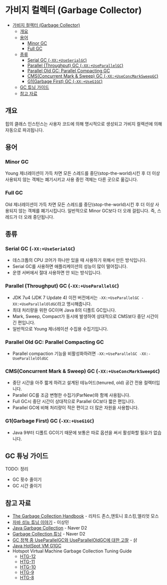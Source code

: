 # 가비지 컬렉터 (Garbage Collector)

- [가비지 컬렉터 (Garbage Collector)](#가비지-컬렉터-garbage-collector)
  - [개요](#개요)
  - [용어](#용어)
    - [Minor GC](#minor-gc)
    - [Full GC](#full-gc)
  - [종류](#종류)
    - [Serial GC (`-XX:+UseSerialGC`)](#serial-gc--xxuseserialgc)
    - [Parallel (Throughput) GC (`-XX:+UseParallelGC`)](#parallel-throughput-gc--xxuseparallelgc)
    - [Parallel Old GC: Parallel Compacting GC](#parallel-old-gc-parallel-compacting-gc)
    - [CMS(Concurrent Mark & Sweep) GC (`-XX:+UseConcMarkSweepGC`)](#cmsconcurrent-mark--sweep-gc--xxuseconcmarksweepgc)
    - [G1(Garbage First) GC (`-XX:+UseG1GC`)](#g1garbage-first-gc--xxuseg1gc)
  - [GC 튜닝 가이드](#gc-튜닝-가이드)
  - [참고 자료](#참고-자료)

## 개요

힙의 클래스 인스턴스는 사용자 코드에 의해 명시적으로 생성되고 가비지 컬렉션에 의해 자동으로 파괴됩니다.

## 용어

### Minor GC

Young 제너레이션이 가득 차면 모든 스레드를 중단(stop-the-world)시킨 후 더 이상 사용되지 않는 객체는 폐기시키고 사용 중인 객체는 다른 곳으로 옮깁니다.

### Full GC

Old 제너레이션이 가득 차면 모든 스레드를 중단(stop-the-world)시킨 후 더 이상 사용되지 않는 객체를 폐기시킵니다.
일반적으로 Minor GC보다 더 오래 걸립니다.
즉, 스레드가 더 오래 중단됩니다.

## 종류

### Serial GC (`-XX:+UseSerialGC`)

- 데스크톱의 CPU 코어가 하나만 있을 때 사용하기 위해서 만든 방식입니다.
- Serial GC를 사용하면 애플리케이션의 성능이 많이 떨어집니다.
- 운영 서버에서 절대 사용하면 안 되는 방식입니다.

### Parallel (Throughput) GC (`-XX:+UseParallelGC`)

- JDK 7u4 (JDK 7 Update 4) 이전 버전에서는 `-XX:+UseParallelGC -XX:+UseParallelOldGC`라고 명시해줍니다.
- 최대 처리량을 위한 GC이며 Java 8의 디폴트 GC입니다.
- Mark, Sweep, Compact가 동시에 발생하여 상대적으로 CMS보다 중단 시간이 긴 편입니다.
- 일반적으로 Young 제너레이션 수집용 수집기입니다.

### Parallel Old GC: Parallel Compacting GC

- Parallel compaction 기능을 비활성화하려면 `-XX:+UseParallelGC -XX:-UseParallelOldGC`

### CMS(Concurrent Mark & Sweep) GC (`-XX:+UseConcMarkSweepGC`)

- 중단 시간을 아주 짧게 하려고 설계된 테뉴어드(tenured, old) 공간 전용 컬렉터입니다.
- Parallel GC를 조금 변형한 수집기(ParNew)와 함께 사용됩니다.
- Full GC시 중단 시간이 상대적으로 Parallel GC보다 짧은 편입니다.
- Parallel GC에 비해 처리량이 적은 편이고 더 많은 자원을 사용합니다.

### G1(Garbage First) GC (`-XX:+UseG1GC`)

- Java 9부터 디폴트 GC이기 때문에 보통은 따로 옵션을 써서 활성화할 필요가 없습니다.

## GC 튜닝 가이드

TODO: 정리

- GC 횟수 줄이기
- GC 시간 줄이기

## 참고 자료

- [The Garbage Collection Handbook](https://www.aladin.co.kr/shop/wproduct.aspx?isbn=9788960778238) - 리차드 존스,앤토니 호스킹,엘리엇 모스
- [자바 성능 튜닝 이야기](https://www.aladin.co.kr/shop/wproduct.aspx?isbn=9788966260928) - 이상민
- [Java Garbage Collection](https://d2.naver.com/helloworld/1329) - Naver D2
- [Garbage Collection 튜닝](https://d2.naver.com/helloworld/37111) - Naver D2
- [GC 정책 중 UseParallelGC와 UseParallelOldGC에 대한 고찰](https://sarc.io/index.php/java/478-gc-useparallelgc-useparalleloldgc) - 삵
- [Java HotSpot VM G1GC](https://johngrib.github.io/wiki/java-g1gc/)
- Hotspot Virtual Machine Garbage Collection Tuning Guide
  - [HTG-12](https://docs.oracle.com/en/java/javase/12/gctuning/garbage-first-garbage-collector.html)
  - [HTG-11](https://docs.oracle.com/en/java/javase/11/gctuning/garbage-first-garbage-collector.html)
  - [HTG-10](https://docs.oracle.com/javase/10/gctuning/garbage-first-garbage-collector.htm)
  - [HTG-9](https://docs.oracle.com/javase/9/gctuning/garbage-first-garbage-collector.htm)
  - [HTG-8](https://docs.oracle.com/javase/8/docs/technotes/guides/vm/gctuning/g1_gc.html)
